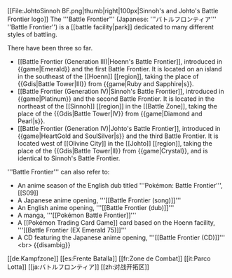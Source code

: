 [[File:JohtoSinnoh BF.png|thumb|right|100px|Sinnoh's and Johto's Battle Frontier logo]]
The '''Battle Frontier'''  (Japanese: '''バトルフロンティア''' ''Battle Frontier'') is a [[battle facility|park]] dedicated to many different styles of battling.

There have been three so far.

* [[Battle Frontier (Generation III)|Hoenn's Battle Frontier]], introduced in {{game|Emerald}} and the first Battle Frontier. It is located on an island in the southeast of the [[Hoenn]] [[region]], taking the place of {{Gdis|Battle Tower|III}} from {{game|Ruby and Sapphire|s}}.
* [[Battle Frontier (Generation IV)|Sinnoh's Battle Frontier]], introduced in {{game|Platinum}} and the second Battle Frontier. It is located in the northeast of the [[Sinnoh]] [[region]] in the [[Battle Zone]], taking the place of the {{Gdis|Battle Tower|IV}} from {{game|Diamond and Pearl|s}}.
* [[Battle Frontier (Generation IV)|Johto's Battle Frontier]], introduced in {{game|HeartGold and SoulSilver|s}} and the third Battle Frontier. It is located west of [[Olivine City]] in the [[Johto]] [[region]], taking the place of the {{Gdis|Battle Tower|II}} from {{game|Crystal}}, and is identical to Sinnoh's Battle Frontier.

'''Battle Frontier''' can also refer to:
* An anime season of the English dub titled '''Pokémon: Battle Frontier''', [[S09]]
* A Japanese anime opening, '''[[Battle Frontier (song)]]'''
* An English anime opening, '''[[Battle Frontier (dub)]]'''
* A manga, '''[[Pokémon Battle Frontier]]'''
* A [[Pokémon Trading Card Game]] card based on the Hoenn facility, '''[[Battle Frontier (EX Emerald 75)]]'''
* A CD featuring the Japanese anime opening, '''[[Battle Frontier (CD)]]'''
&lt;br>
{{disambig}}

[[de:Kampfzone]]
[[es:Frente Batalla]]
[[fr:Zone de Combat]]
[[it:Parco Lotta]]
[[ja:バトルフロンティア]]
[[zh:对战开拓区]]
